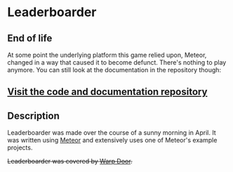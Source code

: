 # Leaderboarder

## End of life

At some point the underlying platform this game relied upon, Meteor, changed in a way that caused it to become defunct. There's nothing to play anymore. You can still look at the documentation in the repository though:

## [Visit the code and documentation repository](https://github.com/pippinbarr/leaderboarder)

## Description

Leaderboarder was made over the course of a sunny morning in April. It was written using [Meteor](http://www.meteor.com/) and extensively uses one of Meteor's example projects.

~~Leaderboarder was covered by [Warp Door](http://wip.warpdoor.com/2014/04/27/leaderboarder-pippin-barr/).~~
